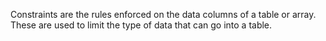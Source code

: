 Constraints are the rules enforced on the data columns of a table or
array. These are used to limit the type of data that can go into a
table.